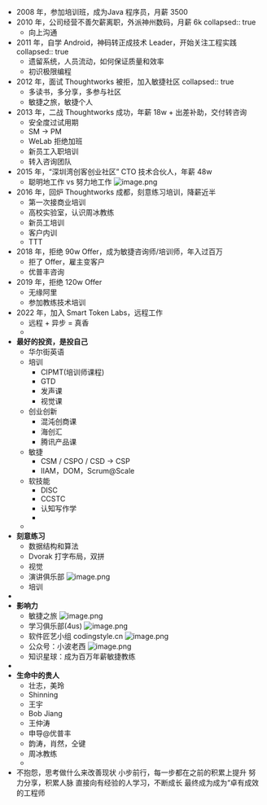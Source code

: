 - 2008 年，参加培训班，成为Java 程序员，月薪 3500
- 2010 年，公司经营不善欠薪离职，外派神州数码，月薪 6k
  collapsed:: true
	- 向上沟通
- 2011 年，自学 Android，神码转正成技术 Leader，开始关注工程实践
  collapsed:: true
	- 遗留系统，人员流动，如何保证质量和效率
	- 初识极限编程
- 2012 年，面试 Thoughtworks 被拒，加入敏捷社区
  collapsed:: true
	- 多读书，多分享，多参与社区
	- 敏捷之旅，敏捷个人
- 2013 年，二战 Thoughtworks 成功，年薪 18w + 出差补助，交付转咨询
	- 安全度过试用期
	- SM -> PM
	- WeLab 拒绝加班
	- 新员工入职培训
	- 转入咨询团队
- 2015 年，“深圳湾创客创业社区” CTO 技术合伙人，年薪 48w
	- 聪明地工作 vs 努力地工作 ![image.png](../assets/image_1662637265460_0.png)
- 2016 年，回炉 Thoughtworks 成都，刻意练习培训，降薪近半
	- 第一次接商业培训
	- 高校实验室，认识周冰教练
	- 新员工培训
	- 客户内训
	- TTT
- 2018 年，拒绝 90w Offer，成为敏捷咨询师/培训师，年入过百万
	- 拒了 Offer，雇主变客户
	- 优普丰咨询
- 2019 年，拒绝 120w Offer
	- 无缘阿里
	- 参加教练技术培训
- 2022 年，加入 Smart Token Labs，远程工作
	- 远程 + 异步 = 真香
	-
- **最好的投资，是投自己**
	- 华尔街英语
	- 培训
		- CIPMT(培训师课程)
		- GTD
		- 发声课
		- 视觉课
	- 创业创新
		- 混沌创商课
		- 海创汇
		- 腾讯产品课
	- 敏捷
		- CSM / CSPO / CSD  -> CSP
		- IIAM，DOM，Scrum@Scale
	- 软技能
		- DISC
		- CCSTC
		- 认知写作学
		-
	-
- **刻意练习**
	- 数据结构和算法
	- Dvorak 打字布局，双拼
	- 视觉
	- 演讲俱乐部 ![image.png](../assets/image_1662636965821_0.png)
	- 培训
-
- **影响力**
	- 敏捷之旅 ![image.png](../assets/image_1662636508734_0.png)
	- 学习俱乐部(4us) ![image.png](../assets/image_1662635997726_0.png)
	- 软件匠艺小组 codingstyle.cn ![image.png](../assets/image_1662636722588_0.png)
	- 公众号：小波老西 ![image.png](../assets/image_1662636384568_0.png)
	- 知识星球：成为百万年薪敏捷教练
-
- **生命中的贵人**
	- 壮志，美玲
	- Shinning
	- 王宇
	- Bob Jiang
	- 王仲涛
	- 申导@优普丰
	- 韵涛，肖然，仝键
	- 周冰教练
	-
- 不抱怨，思考做什么来改善现状
  小步前行，每一步都在之前的积累上提升
  努力分享，积累人脉
  直接向有经验的人学习，不断成长
  最终成为成为“卓有成效的工程师